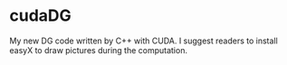 # cudaDG
My new DG code written by C++ with CUDA. I suggest readers to install easyX to draw pictures during the computation.
